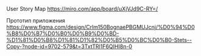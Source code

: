 User Story Map
https://miro.com/app/board/uXjVJd9C-RY=/

Прототип приложения
https://www.figma.com/design/Crlm150BognaePBGMUJcnj/%D0%94%D0%B8%D0%B7%D0%B0%D0%B9%D0%BD-%D1%81%D0%B8%D1%81%D1%82%D0%B5%D0%BC%D0%B0-Stets--Copy-?node-id=9702-579&t=3TxtTRl1F6QIHI8n-0
